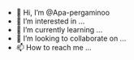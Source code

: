 - 👋 Hi, I’m @Apa-pergaminoo
- 👀 I’m interested in ...
- 🌱 I’m currently learning ...
- 💞️ I’m looking to collaborate on ...
- 📫 How to reach me ...

<!---
Apa-pergaminoo/Apa-pergaminoo is a ✨ special ✨ repository because its `README.md` (this file) appears on your GitHub profile.
You can click the Preview link to take a look at your changes.
--->

